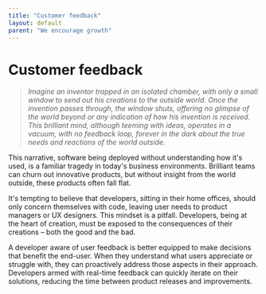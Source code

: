 ```yaml
---
title: "Customer feedback"
layout: default
parent: "We encourage growth"
---
```


# Customer feedback

> *Imagine an inventor trapped in an isolated chamber, with only a small window to send out his creations to the outside world. Once the invention passes through, the window shuts, offering no glimpse of the world beyond or any indication of how his invention is received. This brilliant mind, although teeming with ideas, operates in a vacuum, with no feedback loop, forever in the dark about the true needs and reactions of the world outside.*

This narrative, software being deployed without understanding how it's used, is a familiar tragedy in today's business environments. Brilliant teams can churn out innovative products, but without insight from the world outside, these products often fall flat.

It's tempting to believe that developers, sitting in their home offices, should only concern themselves with code, leaving user needs to product managers or UX designers. This mindset is a pitfall. Developers, being at the heart of creation, must be exposed to the consequences of their creations – both the good and the bad.

A developer aware of user feedback is better equipped to make decisions that benefit the end-user. When they understand what users appreciate or struggle with, they can proactively address those aspects in their approach. Developers armed with real-time feedback can quickly iterate on their solutions, reducing the time between product releases and improvements.
